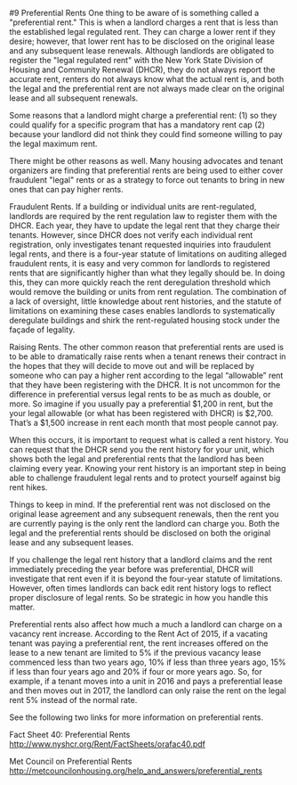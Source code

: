 #9 Preferential Rents
One thing to be aware of is something called a "preferential rent." This is when a landlord charges a rent that is less than the established legal regulated rent. They can charge a lower rent if they desire; however, that lower rent has to be disclosed on the original lease and any subsequent lease renewals. Although landlords are obligated to register the "legal regulated rent" with the New York State Division of Housing and Community Renewal (DHCR), they do not always report the accurate rent, renters do not always know what the actual rent is, and both the legal and the preferential rent are not always made clear on the original lease and all subsequent renewals. 

Some reasons that a landlord might charge a preferential rent: 
(1)	so they could qualify for a specific program that has a mandatory rent cap
(2)	because your landlord did not think they could find someone willing to pay the legal maximum rent. 

There might be other reasons as well. Many housing advocates and tenant organizers are finding that preferential rents are being used to either cover fraudulent "legal" rents or as a strategy to force out tenants to bring in new ones that can pay higher rents. 

Fraudulent Rents. If a building or individual units are rent-regulated, landlords are required by the rent regulation law to register them with the DHCR. Each year, they have to update the legal rent that they charge their tenants. However, since DHCR does not verify each individual rent registration, only investigates tenant requested inquiries into fraudulent legal rents, and there is a four-year statute of limitations on auditing alleged fraudulent rents, it is easy and very common for landlords to registered rents that are significantly higher than what they legally should be. In doing this, they can more quickly reach the rent deregulation threshold which would remove the building or units from rent regulation. The combination of a lack of oversight, little knowledge about rent histories, and the statute of limitations on examining these cases enables landlords to systematically deregulate buildings and shirk the rent-regulated housing stock under the façade of legality. 

Raising Rents. The other common reason that preferential rents are used is to be able to dramatically raise rents when a tenant renews their contract in the hopes that they will decide to move out and will be replaced by someone who can pay a higher rent according to the legal “allowable” rent that they have been registering with the DHCR. It is not uncommon for the difference in preferential versus legal rents to be as much as double, or more. So imagine if you usually pay a preferential $1,200 in rent, but the your legal allowable (or what has been registered with DHCR) is $2,700. That’s a $1,500 increase in rent each month that most people cannot pay. 

When this occurs, it is important to request what is called a rent history. You can request that the DHCR send you the rent history for your unit, which shows both the legal and preferential rents that the landlord has been claiming every year. Knowing your rent history is an important step in being able to challenge fraudulent legal rents and to protect yourself against big rent hikes. 

Things to keep in mind. 
If the preferential rent was not disclosed on the original lease agreement and any subsequent renewals, then the rent you are currently paying is the only rent the landlord can charge you. Both the legal and the preferential rents should be disclosed on both the original lease and any subsequent leases. 

If you challenge the legal rent history that a landlord claims and the rent immediately preceding the year before was preferential, DHCR will investigate that rent even if it is beyond the four-year statute of limitations. However, often times landlords can back edit rent history logs to reflect proper disclosure of legal rents. So be strategic in how you handle this matter. 

Preferential rents also affect how much a much a landlord can charge on a vacancy rent increase. According to the Rent Act of 2015, if a vacating tenant was paying a preferential rent, the rent increases offered on the lease to a new tenant are limited to 5% if the previous vacancy lease commenced less than two years ago, 10% if less than three years ago, 15% if less than four years ago and 20% if four or more years ago. So, for example, if a tenant moves into a unit in 2016 and pays a preferential lease and then moves out in 2017, the landlord can only raise the rent on the legal rent 5% instead of the normal rate. 


See the following two links for more information on preferential rents.

Fact Sheet 40: Preferential Rents
http://www.nyshcr.org/Rent/FactSheets/orafac40.pdf

Met Council on Preferential Rents
http://metcouncilonhousing.org/help_and_answers/preferential_rents





